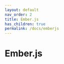 ```yaml
---
layout: default
nav_order: 2
title: Ember.js
has_children: true
permalink: /docs/emberjs
---
```


# Ember.js
